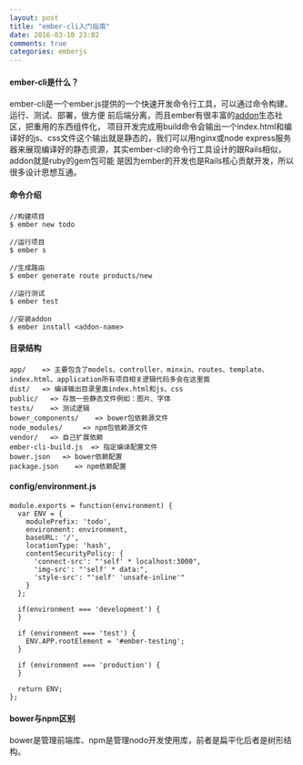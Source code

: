 ```yaml
---
layout: post
title: "ember-cli入门指南"
date: 2016-03-10 23:02
comments: true
categories: emberjs
---
```


#### ember-cli是什么？
  ember-cli是一个ember.js提供的一个快速开发命令行工具，可以通过命令构建、运行、测试、部署，很方便
前后端分离，而且ember有很丰富的[addon](https://www.emberaddons.com/)生态社区，把重用的东西组件化，
项目开发完成用build命令会输出一个index.html和编译好的js、css文件这个输出就是静态的，我们可以用nginx或node express服务器来展现编译好的静态资源，其实ember-cli的命令行工具设计的跟Rails相似，addon就是ruby的gem包可能
是因为ember的开发也是Rails核心贡献开发，所以很多设计思想互通。


#### 命令介绍
  
    //构建项目
    $ ember new todo

    //运行项目
    $ ember s

    //生成路由
    $ ember generate route products/new

    //运行测试
    $ ember test

    //安装addon
    $ ember install <addon-name>

#### 目录结构

    app/    => 主要包含了models、controller、minxin、routes、template、index.html、application所有项目相关逻辑代码多会在这里面
    dist/   => 编译输出目录里面index.html和js、css
    public/   => 存放一些静态文件例如：图片、字体
    tests/    => 测试逻辑
    bower_components/    => bower包依赖源文件
    node_modules/     => npm包依赖源文件
    vendor/   => 自己扩展依赖
    ember-cli-build.js  => 指定编译配置文件
    bower.json   => bower依赖配置
    package.json    => npm依赖配置

#### config/environment.js

    module.exports = function(environment) {
      var ENV = {
        modulePrefix: 'todo',
        environment: environment,
        baseURL: '/',
        locationType: 'hash',  
        contentSecurityPolicy: {
          'connect-src': "'self' * localhost:3000",
          'img-src': "'self' * data:",
          'style-src': "'self' 'unsafe-inline'"
        }
      };

      if(environment === 'development') {
      }

      if (environment === 'test') {
        ENV.APP.rootElement = '#ember-testing';
      }

      if (environment === 'production') {
      }

      return ENV;
    };

#### bower与npm区别
  bower是管理前端库、npm是管理nodo开发使用库，前者是扁平化后者是树形结构。
